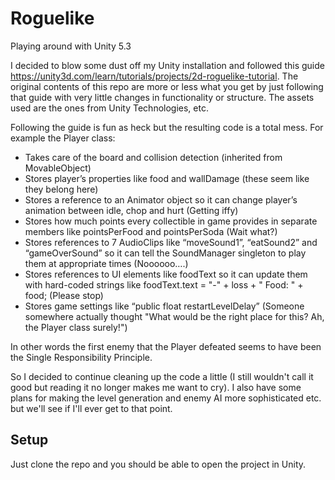 # Roguelike
Playing around with Unity 5.3

I decided to blow some dust off my Unity installation and followed this guide https://unity3d.com/learn/tutorials/projects/2d-roguelike-tutorial. The original contents of this repo are more or less what you get by just following that guide with very little changes in functionality or structure. The assets used are the ones from Unity Technologies, etc.

Following the guide is fun as heck but the resulting code is a total mess. For example the Player class:
- Takes care of the board and collision detection (inherited from MovableObject)
- Stores player’s properties like food and wallDamage (these seem like they belong here)
- Stores a reference to an Animator object so it can change player’s animation between idle, chop and hurt (Getting iffy)
- Stores how much points every collectible in game provides in separate members like pointsPerFood and pointsPerSoda (Wait what?)
- Stores references to 7 AudioClips like “moveSound1”, “eatSound2” and “gameOverSound” so it can tell the SoundManager singleton to play them at appropriate times (Noooooo….)
- Stores references to UI elements like foodText so it can update them with hard-coded strings like foodText.text = "-" + loss + " Food: " + food; (Please stop)
- Stores game settings like “public float restartLevelDelay” (Someone somewhere actually thought "What would be the right place for this? Ah, the Player class surely!")

In other words the first enemy that the Player defeated seems to have been the Single Responsibility Principle.

So I decided to continue cleaning up the code a little (I still wouldn't call it good but reading it no longer makes me want to cry). I also have some plans for making the level generation and enemy AI more sophisticated etc. but we'll see if I'll ever get to that point.

## Setup

Just clone the repo and you should be able to open the project in Unity.
